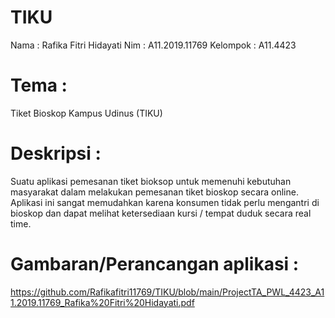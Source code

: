 # TIKU

 Nama     : Rafika Fitri Hidayati
 Nim      : A11.2019.11769
 Kelompok : A11.4423

# Tema	: 
Tiket Bioskop Kampus Udinus (TIKU)
# Deskripsi : 
Suatu aplikasi pemesanan tiket bioksop untuk memenuhi kebutuhan masyarakat dalam melakukan pemesanan tiket bioskop secara online. Aplikasi ini sangat memudahkan karena konsumen tidak perlu mengantri di bioskop dan dapat melihat ketersediaan kursi / tempat duduk secara real time.
# Gambaran/Perancangan aplikasi :
https://github.com/Rafikafitri11769/TIKU/blob/main/ProjectTA_PWL_4423_A11.2019.11769_Rafika%20Fitri%20Hidayati.pdf
